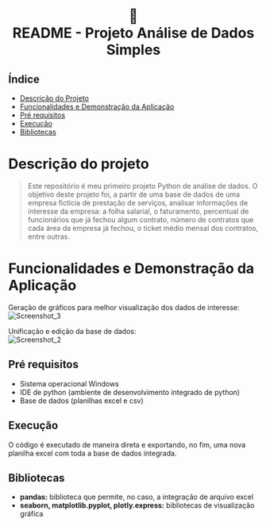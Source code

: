 <h1 align="center">
📄<br>README - Projeto Análise de Dados Simples
</h1>

## Índice 

* [Descrição do Projeto](#descrição-do-projeto)
* [Funcionalidades e Demonstração da Aplicação](#funcionalidades-e-demonstração-da-aplicação)
* [Pré requisitos](#pré-requisitos)
* [Execução](#execução)
* [Bibliotecas](#bibliotecas)

# Descrição do projeto
> Este repositório é meu primeiro projeto Python de análise de dados. O objetivo deste projeto foi, a partir de uma base de dados de uma empresa fictícia de prestação de serviços, analisar informações de interesse da empresa: a folha salarial, o faturamento, percentual de funcionários que já fechou algum contrato, número de contratos que cada área da empresa já fechou, o ticket médio mensal dos contratos, entre outras.

# Funcionalidades e Demonstração da Aplicação

Geração de gráficos para melhor visualização dos dados de interesse:<br>
![Screenshot_3](https://user-images.githubusercontent.com/128300382/227719371-2a43ab80-c469-48d9-a8bd-ec032f299cc5.png)

Unificação e edição da base de dados:<br>
![Screenshot_2](https://user-images.githubusercontent.com/128300382/227719378-ead5672d-f8c0-447e-abb3-9122a7a0e344.png)

## Pré requisitos

* Sistema operacional Windows
* IDE de python (ambiente de desenvolvimento integrado de python)
* Base de dados (planilhas excel e csv)

## Execução

O código é executado de maneira direta e exportando, no fim, uma nova planilha excel com toda a base de dados integrada.

## Bibliotecas
* <strong>pandas:</strong> biblioteca que permite, no caso, a integração de arquivo excel<br>
* <strong>seaborn, matplotlib.pyplot, plotly.express:</strong> bibliotecas de visualização gráfica<br>
